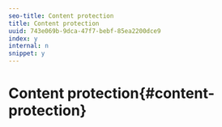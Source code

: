 ```yaml
---
seo-title: Content protection
title: Content protection
uuid: 743e069b-9dca-47f7-bebf-85ea2200dce9
index: y
internal: n
snippet: y
---
```


# Content protection{#content-protection}

